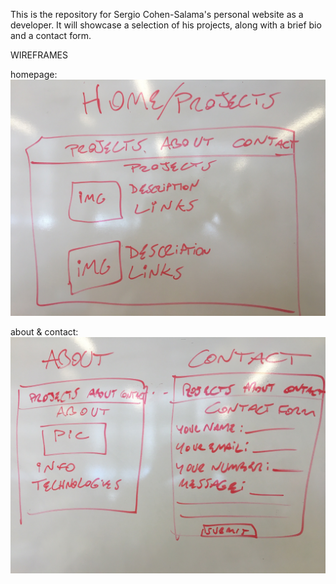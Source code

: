 This is the repository for Sergio Cohen-Salama's personal website as a developer. It will showcase a selection of his projects, along with a brief bio and a contact form.

WIREFRAMES

homepage:
!['homepage'](IMG_4061.JPG)

about & contact:
!['about&contact'](IMG_4064.JPG)
